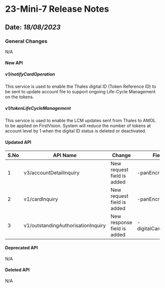 # 23-Mini-7 Release Notes

## Date: *18/08/2023*

### General Changes

N/A

#### New API

##### *v1/notifyCardOperation*

This service is used to enable the Thales digital ID (Token Reference ID) to be sent to update account file to support ongoing Life-Cycle Management on the tokens.

##### *v1/tokenLifeCycleManagement*

This service is used to enable the LCM updates sent from Thales to AMOL to be applied on FirstVision. System will reduce the number of tokens at account level by 1 when the digital ID status is deleted or deactivated.

#### Updated API

| S.No | API Name                            | Change                      | Fields                  |
|------|-------------------------------------|-----------------------------|-------------------------|
| 1    | v3/accountDetailInquiry             | New request field is added  | -panEncryption          |
| 2    | v1/cardInquiry                      | New request field is added  | -panEncryption          |                                                                                                       |
| 3    | v1/outstandingAuthorisationInquiry  | New response field is added | -digitalCardIndicator   |

#### Deprecated API

N/A

#### Deleted API

N/A